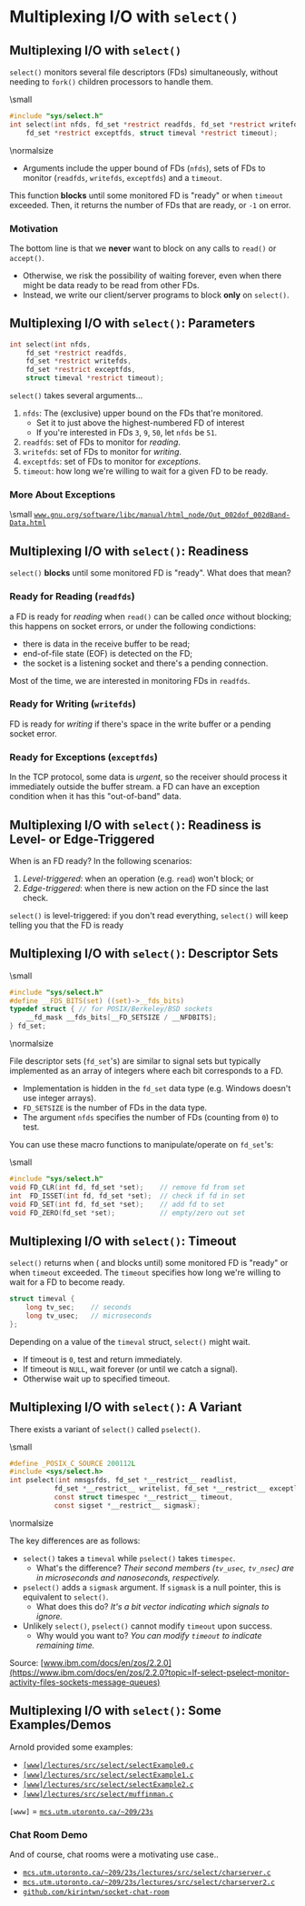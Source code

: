 # Multiplexing I/O with `select()`

## Multiplexing I/O with `select()`

`select()` monitors several file descriptors (FDs) simultaneously, without needing to `fork()` children processors to handle them.

\small

```c
#include "sys/select.h"
int select(int nfds, fd_set *restrict readfds, fd_set *restrict writefds,
    fd_set *restrict exceptfds, struct timeval *restrict timeout);
```

\normalsize

- Arguments include the upper bound of FDs (`nfds`), sets of FDs to monitor (`readfds`, `writefds`, `exceptfds`) and a `timeout`.

This function **blocks** until some monitored FD is "ready" or when `timeout` exceeded. Then, it returns the number of FDs that are ready, or `-1` on error.

### Motivation

The bottom line is that we **never** want to block on any calls to `read()` or `accept()`.

- Otherwise, we risk the possibility of waiting forever, even when there might be data ready to be read from other FDs.
- Instead, we write our client/server programs to block **only** on `select()`.

## Multiplexing I/O with `select()`: Parameters

```c
int select(int nfds,
    fd_set *restrict readfds,
    fd_set *restrict writefds,
    fd_set *restrict exceptfds,
    struct timeval *restrict timeout);
```

`select()` takes several arguments...

1. `nfds`: The (exclusive) upper bound on the FDs that're monitored.
   - Set it to just above the highest-numbered FD of interest
   - If you're interested in FDs `3`, `9`, `50`, let `nfds` be `51`.
2. `readfds`: set of FDs to monitor for _reading_.
3. `writefds`: set of FDs to monitor for _writing_.
4. `exceptfds`: set of FDs to monitor for _exceptions_.
5. `timeout`: how long we're willing to wait for a given FD to be ready.

### More About Exceptions

\small
[`www.gnu.org/software/libc/manual/html_node/Out_002dof_002dBand-Data.html`](https://www.gnu.org/software/libc/manual/html_node/Out_002dof_002dBand-Data.html)

## Multiplexing I/O with `select()`: Readiness

`select()` **blocks** until some monitored FD is "ready". What does that mean?

### Ready for Reading (`readfds`)

a FD is ready for _reading_ when `read()` can be called _once_ without blocking; this happens on socket errors, or under the following condictions:

- there is data in the receive buffer to be read;
- end-of-file state (EOF) is detected on the FD;
- the socket is a listening socket and there's a pending connection.

Most of the time, we are interested in monitoring FDs in `readfds`.

### Ready for Writing (`writefds`)

FD is ready for _writing_ if there's space in the write buffer or a pending socket error.

### Ready for Exceptions (`exceptfds`)

In the TCP protocol, some data is _urgent_, so the receiver should process it immediately outside the buffer stream. a FD can have an exception condition when it has this "out-of-band" data.

## Multiplexing I/O with `select()`: Readiness is Level- or Edge-Triggered

When is an FD ready? In the following scenarios:

1. _Level-triggered_: when an operation (e.g. `read`) won't block; or
2. _Edge-triggered_: when there is new action on the FD since the last check.

`select()` is level-triggered: if you don't read everything, `select()` will keep telling you that the FD is ready

## Multiplexing I/O with `select()`: Descriptor Sets

\small

```c
#include "sys/select.h"
#define __FDS_BITS(set) ((set)->__fds_bits)
typedef struct { // for POSIX/Berkeley/BSD sockets
    __fd_mask __fds_bits[__FD_SETSIZE / __NFDBITS];
} fd_set;
```

\normalsize

File descriptor sets (`fd_set`'s) are similar to signal sets but typically implemented as an array of integers where each bit corresponds to a FD.

- Implementation is hidden in the `fd_set` data type (e.g. Windows doesn't use integer arrays).
- `FD_SETSIZE` is the number of FDs in the
  data type.
- The argument `nfds` specifies the number of FDs (counting from `0`) to test.

You can use these macro functions to manipulate/operate on `fd_set`'s:

\small

```c
#include "sys/select.h"
void FD_CLR(int fd, fd_set *set);    // remove fd from set
int  FD_ISSET(int fd, fd_set *set);  // check if fd in set
void FD_SET(int fd, fd_set *set);    // add fd to set
void FD_ZERO(fd_set *set);           // empty/zero out set
```

## Multiplexing I/O with `select()`: Timeout

`select()` returns when ( and blocks until) some monitored FD is "ready" or when `timeout` exceeded. The `timeout` specifies how long we're willing to wait for a FD to become ready.

```c
struct timeval {
    long tv_sec;    // seconds
    long tv_usec;   // microseconds
};
```

Depending on a value of the `timeval` struct, `select()` might wait.

- If timeout is `0`, test and return immediately.
- If timeout is `NULL`, wait forever (or until we catch a signal).
- Otherwise wait up to specified timeout.

## Multiplexing I/O with `select()`: A Variant

There exists a variant of `select()` called `pselect()`.

\small

```c
#define _POSIX_C_SOURCE 200112L
#include <sys/select.h>
int pselect(int nmsgsfds, fd_set *__restrict__ readlist,
           fd_set *__restrict__ writelist, fd_set *__restrict__ exceptlist,
           const struct timespec *__restrict__ timeout,
           const sigset *__restrict__ sigmask);
```

\normalsize

The key differences are as follows:

- `select()` takes a `timeval` while `pselect()` takes `timespec`.
  - What's the difference? _Their second members (`tv_usec`, `tv_nsec`) are in microseconds and nanoseconds, respectively._
- `pselect()` adds a `sigmask` argument. If `sigmask` is a null pointer, this is equivalent to `select()`.
  - What does this do? _It's a bit vector indicating which signals to ignore._
- Unlikely `select()`, `pselect()` cannot modify `timeout` upon success.
  - Why would you want to? _You can modify `timeout` to indicate remaining time._

Source: [www.ibm.com/docs/en/zos/2.2.0](https://www.ibm.com/docs/en/zos/2.2.0?topic=lf-select-pselect-monitor-activity-files-sockets-message-queues)

## Multiplexing I/O with `select()`: Some Examples/Demos

Arnold provided some examples:

- [`[www]/lectures/src/select/selectExample0.c`](https://mcs.utm.utoronto.ca/~209/23s/lectures/src/select/selectExample0.c)
- [`[www]/lectures/src/select/selectExample1.c`](https://mcs.utm.utoronto.ca/~209/23s/lectures/src/select/selectExample1.c)
- [`[www]/lectures/src/select/selectExample2.c`](https://mcs.utm.utoronto.ca/~209/23s/lectures/src/select/selectExample2.c)
- [`[www]/lectures/src/select/muffinman.c`](https://mcs.utm.utoronto.ca/~209/23s/lectures/src/select/muffinman.c)

`[www]` = [`mcs.utm.utoronto.ca/~209/23s`](https://mcs.utm.utoronto.ca/~209/23s)

### Chat Room Demo

And of course, chat rooms were a motivating use case..

- [`mcs.utm.utoronto.ca/~209/23s/lectures/src/select/charserver.c`](https://mcs.utm.utoronto.ca/~209/23s/lectures/src/select/charserver.c)
- [`mcs.utm.utoronto.ca/~209/23s/lectures/src/select/charserver2.c`](https://mcs.utm.utoronto.ca/~209/23s/lectures/src/select/charserver2.c)
- [`github.com/kirintwn/socket-chat-room`](https://github.com/kirintwn/socket-chat-room)
